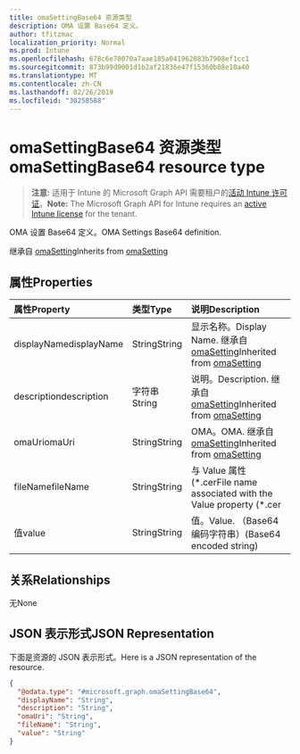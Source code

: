 ```yaml
---
title: omaSettingBase64 资源类型
description: OMA 设置 Base64 定义。
author: tfitzmac
localization_priority: Normal
ms.prod: Intune
ms.openlocfilehash: 678c6e78070a7aae185a041962083b7908ef1cc1
ms.sourcegitcommit: 873b99d9001d1b2af21836e47f15360b08e10a40
ms.translationtype: MT
ms.contentlocale: zh-CN
ms.lasthandoff: 02/26/2019
ms.locfileid: "30258588"
---
```

# <a name="omasettingbase64-resource-type"></a><span data-ttu-id="fa908-103">omaSettingBase64 资源类型</span><span class="sxs-lookup"><span data-stu-id="fa908-103">omaSettingBase64 resource type</span></span>

> <span data-ttu-id="fa908-104">**注意:** 适用于 Intune 的 Microsoft Graph API 需要租户的[活动 Intune 许可证](https://go.microsoft.com/fwlink/?linkid=839381)。</span><span class="sxs-lookup"><span data-stu-id="fa908-104">**Note:** The Microsoft Graph API for Intune requires an [active Intune license](https://go.microsoft.com/fwlink/?linkid=839381) for the tenant.</span></span>

<span data-ttu-id="fa908-105">OMA 设置 Base64 定义。</span><span class="sxs-lookup"><span data-stu-id="fa908-105">OMA Settings Base64 definition.</span></span>


<span data-ttu-id="fa908-106">继承自 [omaSetting](../resources/intune-deviceconfig-omasetting.md)</span><span class="sxs-lookup"><span data-stu-id="fa908-106">Inherits from [omaSetting](../resources/intune-deviceconfig-omasetting.md)</span></span>

## <a name="properties"></a><span data-ttu-id="fa908-107">属性</span><span class="sxs-lookup"><span data-stu-id="fa908-107">Properties</span></span>
|<span data-ttu-id="fa908-108">属性</span><span class="sxs-lookup"><span data-stu-id="fa908-108">Property</span></span>|<span data-ttu-id="fa908-109">类型</span><span class="sxs-lookup"><span data-stu-id="fa908-109">Type</span></span>|<span data-ttu-id="fa908-110">说明</span><span class="sxs-lookup"><span data-stu-id="fa908-110">Description</span></span>|
|:---|:---|:---|
|<span data-ttu-id="fa908-111">displayName</span><span class="sxs-lookup"><span data-stu-id="fa908-111">displayName</span></span>|<span data-ttu-id="fa908-112">String</span><span class="sxs-lookup"><span data-stu-id="fa908-112">String</span></span>|<span data-ttu-id="fa908-113">显示名称。</span><span class="sxs-lookup"><span data-stu-id="fa908-113">Display Name.</span></span> <span data-ttu-id="fa908-114">继承自 [omaSetting](../resources/intune-deviceconfig-omasetting.md)</span><span class="sxs-lookup"><span data-stu-id="fa908-114">Inherited from [omaSetting](../resources/intune-deviceconfig-omasetting.md)</span></span>|
|<span data-ttu-id="fa908-115">description</span><span class="sxs-lookup"><span data-stu-id="fa908-115">description</span></span>|<span data-ttu-id="fa908-116">字符串</span><span class="sxs-lookup"><span data-stu-id="fa908-116">String</span></span>|<span data-ttu-id="fa908-117">说明。</span><span class="sxs-lookup"><span data-stu-id="fa908-117">Description.</span></span> <span data-ttu-id="fa908-118">继承自 [omaSetting](../resources/intune-deviceconfig-omasetting.md)</span><span class="sxs-lookup"><span data-stu-id="fa908-118">Inherited from [omaSetting](../resources/intune-deviceconfig-omasetting.md)</span></span>|
|<span data-ttu-id="fa908-119">omaUri</span><span class="sxs-lookup"><span data-stu-id="fa908-119">omaUri</span></span>|<span data-ttu-id="fa908-120">String</span><span class="sxs-lookup"><span data-stu-id="fa908-120">String</span></span>|<span data-ttu-id="fa908-121">OMA。</span><span class="sxs-lookup"><span data-stu-id="fa908-121">OMA.</span></span> <span data-ttu-id="fa908-122">继承自 [omaSetting](../resources/intune-deviceconfig-omasetting.md)</span><span class="sxs-lookup"><span data-stu-id="fa908-122">Inherited from [omaSetting](../resources/intune-deviceconfig-omasetting.md)</span></span>|
|<span data-ttu-id="fa908-123">fileName</span><span class="sxs-lookup"><span data-stu-id="fa908-123">fileName</span></span>|<span data-ttu-id="fa908-124">String</span><span class="sxs-lookup"><span data-stu-id="fa908-124">String</span></span>|<span data-ttu-id="fa908-125">与 Value 属性 (\*.cer</span><span class="sxs-lookup"><span data-stu-id="fa908-125">File name associated with the Value property (\*.cer</span></span> | <span data-ttu-id="fa908-126">\* .crt</span><span class="sxs-lookup"><span data-stu-id="fa908-126">\*.crt</span></span> | <span data-ttu-id="fa908-127">\*. p7b</span><span class="sxs-lookup"><span data-stu-id="fa908-127">\*.p7b</span></span> | <span data-ttu-id="fa908-128">\* bin)。</span><span class="sxs-lookup"><span data-stu-id="fa908-128">\*.bin).</span></span>|
|<span data-ttu-id="fa908-129">值</span><span class="sxs-lookup"><span data-stu-id="fa908-129">value</span></span>|<span data-ttu-id="fa908-130">String</span><span class="sxs-lookup"><span data-stu-id="fa908-130">String</span></span>|<span data-ttu-id="fa908-131">值。</span><span class="sxs-lookup"><span data-stu-id="fa908-131">Value.</span></span> <span data-ttu-id="fa908-132">（Base64 编码字符串）</span><span class="sxs-lookup"><span data-stu-id="fa908-132">(Base64 encoded string)</span></span>|

## <a name="relationships"></a><span data-ttu-id="fa908-133">关系</span><span class="sxs-lookup"><span data-stu-id="fa908-133">Relationships</span></span>
<span data-ttu-id="fa908-134">无</span><span class="sxs-lookup"><span data-stu-id="fa908-134">None</span></span>

## <a name="json-representation"></a><span data-ttu-id="fa908-135">JSON 表示形式</span><span class="sxs-lookup"><span data-stu-id="fa908-135">JSON Representation</span></span>
<span data-ttu-id="fa908-136">下面是资源的 JSON 表示形式。</span><span class="sxs-lookup"><span data-stu-id="fa908-136">Here is a JSON representation of the resource.</span></span>
<!-- {
  "blockType": "resource",
  "@odata.type": "microsoft.graph.omaSettingBase64"
}
-->
``` json
{
  "@odata.type": "#microsoft.graph.omaSettingBase64",
  "displayName": "String",
  "description": "String",
  "omaUri": "String",
  "fileName": "String",
  "value": "String"
}
```



